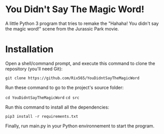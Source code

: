 # You Didn't Say The Magic Word!
A little Python 3 program that tries to remake the "Hahaha! You didn't say the magic word!" scene from the Jurassic Park movie.
# Installation
Open a shell/command prompt, and execute this command to clone the repository (you'll need Git):

`git clone https://github.com/Rix565/YouDidntSayTheMagicWord`

Run these command to go to the project's source folder:

`cd YouDidntSayTheMagicWord`
`cd src`

Run this command to install all the dependencies:

`pip3 install -r requirements.txt`

Finally, run main.py in your Python environnement to start the program.

